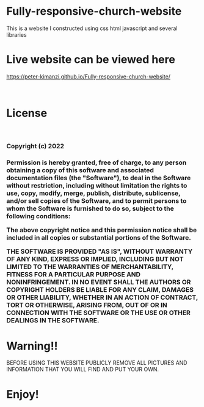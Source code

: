 # Fully-responsive-church-website
This is a website I constructed using css html javascript and several libraries

# Live website can be viewed here
https://peter-kimanzi.github.io/Fully-responsive-church-website/


 <br>
<h1> License </h1>
<br>

<h3>Copyright (c) 2022 <h3>
 
 Permission is hereby granted, free of charge, to any person obtaining a copy of this software and associated documentation files (the "Software"), to deal in the Software without restriction, including without limitation the rights to use, copy, modify, merge, publish, distribute, sublicense, and/or sell copies of the Software, and to permit persons to whom the Software is furnished to do so, subject to the following conditions:

 The above copyright notice and this permission notice shall be included in all copies or substantial portions of the Software.

 THE SOFTWARE IS PROVIDED "AS IS", WITHOUT WARRANTY OF ANY KIND, EXPRESS OR IMPLIED, INCLUDING BUT NOT LIMITED TO THE WARRANTIES OF MERCHANTABILITY, FITNESS FOR A PARTICULAR PURPOSE AND NONINFRINGEMENT. IN NO EVENT SHALL THE AUTHORS OR COPYRIGHT HOLDERS BE LIABLE FOR ANY CLAIM, DAMAGES OR OTHER LIABILITY, WHETHER IN AN ACTION OF CONTRACT, TORT OR OTHERWISE, ARISING FROM, OUT OF OR IN CONNECTION WITH THE SOFTWARE OR THE USE OR OTHER DEALINGS IN THE SOFTWARE.

  <h1> Warning!! </h1>
 BEFORE USING THIS WEBSITE PUBLICLY REMOVE ALL PICTURES AND INFORMATION THAT YOU WILL FIND AND PUT YOUR OWN.
 <br>

 
 # Enjoy!
